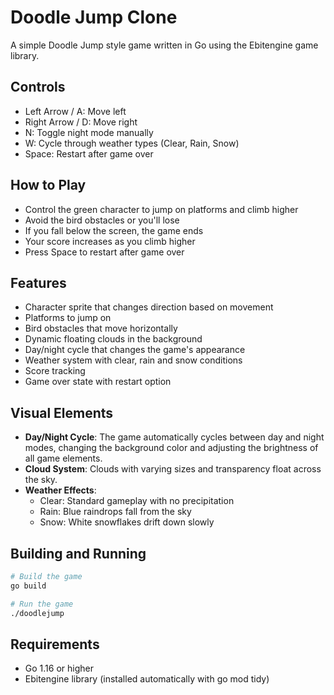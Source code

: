 # Doodle Jump Clone

A simple Doodle Jump style game written in Go using the Ebitengine game library.

## Controls

- Left Arrow / A: Move left
- Right Arrow / D: Move right
- N: Toggle night mode manually
- W: Cycle through weather types (Clear, Rain, Snow)
- Space: Restart after game over

## How to Play

- Control the green character to jump on platforms and climb higher
- Avoid the bird obstacles or you'll lose
- If you fall below the screen, the game ends
- Your score increases as you climb higher
- Press Space to restart after game over

## Features

- Character sprite that changes direction based on movement
- Platforms to jump on
- Bird obstacles that move horizontally
- Dynamic floating clouds in the background
- Day/night cycle that changes the game's appearance
- Weather system with clear, rain and snow conditions
- Score tracking
- Game over state with restart option

## Visual Elements

- **Day/Night Cycle**: The game automatically cycles between day and night modes, changing the background color and adjusting the brightness of all game elements.
- **Cloud System**: Clouds with varying sizes and transparency float across the sky.
- **Weather Effects**:
  - Clear: Standard gameplay with no precipitation
  - Rain: Blue raindrops fall from the sky
  - Snow: White snowflakes drift down slowly

## Building and Running

```bash
# Build the game
go build

# Run the game
./doodlejump
```

## Requirements

- Go 1.16 or higher
- Ebitengine library (installed automatically with go mod tidy)